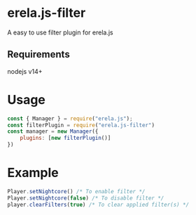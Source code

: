 # erela.js-filter

A easy to use filter plugin for erela.js

## Requirements
nodejs v14+

# Usage
```js
const { Manager } = require("erela.js");
const filterPlugin = require("erela.js-filter")
const manager = new Manager({
    plugins: [new filterPlugin()]
})
```


# Example
```js
Player.setNightcore() /* To enable filter */
Player.setNightcore(false) /* To disable filter */
player.clearFilters(true) /* To clear applied filter(s) */
```
